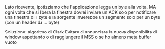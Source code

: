 Lato ricevente, ipotizziamo che l'applicazione legga un byte alla volta.
MA ogni volta che si libera la finestra dovrei inviare un ACK solo per notificare una finestra di 1 byte e la sorgente invierebbe un segmento solo per un byte (con un header da ... byte)

Soluzione: algoritmo di Clark
Evitare di annunciare la nuova disponibilita di window aspettando o di raggiungere il MSS o se ho almeno meta buffer vuoto